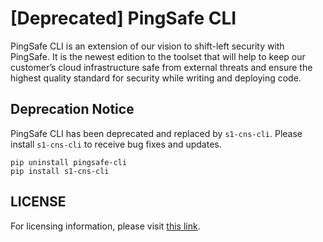 # [Deprecated] PingSafe CLI
PingSafe CLI is an extension of our vision to shift-left security with PingSafe. It is the newest edition to the toolset that will help to keep our customer’s cloud infrastructure safe from external threats and ensure the highest quality standard for security while writing and deploying code.

## Deprecation Notice
PingSafe CLI has been deprecated and replaced by `s1-cns-cli`. Please install `s1-cns-cli` to receive bug fixes and updates.

```shell
pip uninstall pingsafe-cli
pip install s1-cns-cli
```

## LICENSE
For licensing information, please visit [this link](https://gist.github.com/github-deployments/095443a36187f59a0c107e32a3e77d4d).
